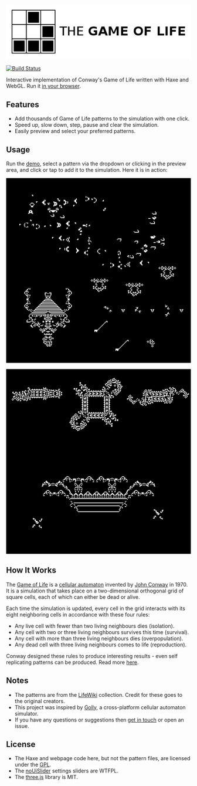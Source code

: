[![Project logo](screenshots/game_of_life_logo.png "Game Of Life WebGL logo")](http://www.samcodes.co.uk/project/game-of-life/)

[![Build Status](https://img.shields.io/travis/Tw1ddle/game-of-life.svg?style=flat-square)](https://travis-ci.org/Tw1ddle/game-of-life)

Interactive implementation of Conway's Game of Life written with Haxe and WebGL. Run it [in your browser](http://www.samcodes.co.uk/project/game-of-life/).

## Features
* Add thousands of Game of Life patterns to the simulation with one click.
* Speed up, slow down, step, pause and clear the simulation.
* Easily preview and select your preferred patterns.

## Usage

Run the [demo](http://www.samcodes.co.uk/project/game-of-life/), select a pattern via the dropdown or clicking in the preview area, and click or tap to add it to the simulation. Here it is in action:

[![Screenshot](screenshots/screenshot_1.gif "Game Of Life WebGL screenshot 1")](http://www.samcodes.co.uk/project/game-of-life/)

[![Screenshot](screenshots/screenshot_2.gif "Game Of Life WebGL screenshot 2")](http://www.samcodes.co.uk/project/game-of-life/)

## How It Works
The [Game of Life](https://en.wikipedia.org/wiki/Conway%27s_Game_of_Life) is a [cellular automaton](https://en.wikipedia.org/wiki/Cellular_automaton) invented by [John Conway](https://en.wikipedia.org/wiki/John_Horton_Conway) in 1970. It is a simulation that takes place on a two-dimensional orthogonal grid of square cells, each of which can either be dead or alive.

Each time the simulation is updated, every cell in the grid interacts with its eight neighboring cells in accordance with these four rules:

* Any live cell with fewer than two living neighbours dies (isolation).
* Any cell with two or three living neighbours survives this time (survival).
* Any cell with more than three living neighbours dies (overpopulation).
* Any dead cell with three living neighbours comes to life (reproduction).

Conway designed these rules to produce interesting results - even self replicating patterns can be produced. Read more [here](https://en.wikipedia.org/wiki/Conway%27s_Game_of_Life).

## Notes
* The patterns are from the [LifeWiki](http://www.conwaylife.com/wiki/Main_Page) collection. Credit for these goes to the original creators.
* This project was inspired by [Golly](https://sourceforge.net/projects/golly/), a cross-platform cellular automaton simulator.
* If you have any questions or suggestions then [get in touch](http://samcodes.co.uk/contact) or open an issue.

## License
* The Haxe and webpage code here, but not the pattern files, are licensed under the [GPL](https://www.gnu.org/licenses/quick-guide-gplv3.en.html).
* The [noUiSlider](https://github.com/leongersen/noUiSlider) settings sliders are WTFPL.
* The [three.js](https://github.com/mrdoob/three.js/) library is MIT.
